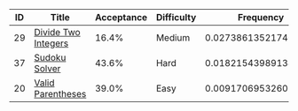 |ID|Title|Acceptance|Difficulty|Frequency|
|----|-----|----|---|---|
|29|[Divide Two Integers]( https://leetcode.com/problems/divide-two-integers)|16.4%|Medium|0.027386135217402876|
|37|[Sudoku Solver]( https://leetcode.com/problems/sudoku-solver)|43.6%|Hard|0.01821543989134118|
|20|[Valid Parentheses]( https://leetcode.com/problems/valid-parentheses)|39.0%|Easy|0.009170695326061695|
